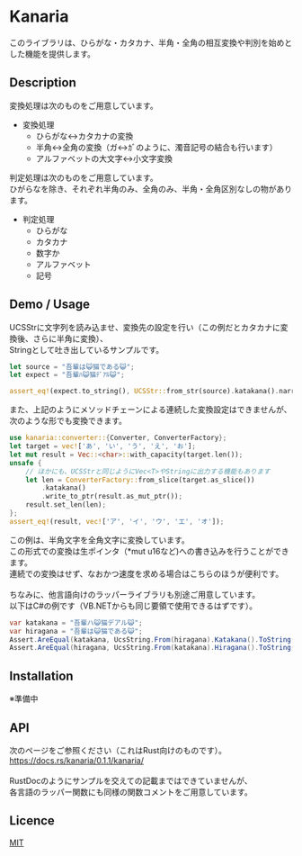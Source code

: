 Kanaria
====

このライブラリは、ひらがな・カタカナ、半角・全角の相互変換や判別を始めとした機能を提供します。

## Description

変換処理は次のものをご用意しています。

- 変換処理 
  - ひらがな<->カタカナの変換
  - 半角<->全角の変換（ガ<->ｶﾞのように、濁音記号の結合も行います）
  - アルファベットの大文字<->小文字変換

判定処理は次のものをご用意しています。<br>
ひがらなを除き、それぞれ半角のみ、全角のみ、半角・全角区別なしの物があります。
- 判定処理
  - ひらがな
  - カタカナ
  - 数字か
  - アルファベット
  - 記号

## Demo / Usage

UCSStrに文字列を読み込ませ、変換先の設定を行い（この例だとカタカナに変換後、さらに半角に変換）、<br>
Stringとして吐き出しているサンプルです。
```rust
let source = "吾輩は😺猫である😺";
let expect = "吾輩ﾊ😺猫ﾃﾞｱﾙ😺";

assert_eq!(expect.to_string(), UCSStr::from_str(source).katakana().narrow().to_string());
```

また、上記のようにメソッドチェーンによる連続した変換設定はできませんが、<br>
次のような形でも変換できます。<br>
```rust
use kanaria::converter::{Converter, ConverterFactory};
let target = vec!['あ', 'い', 'う', 'え', 'お'];
let mut result = Vec::<char>::with_capacity(target.len());
unsafe {
    // ほかにも、UCSStrと同じようにVec<T>やStringに出力する機能もあります
    let len = ConverterFactory::from_slice(target.as_slice())
        .katakana()
        .write_to_ptr(result.as_mut_ptr());
    result.set_len(len);
};
assert_eq!(result, vec!['ア', 'イ', 'ウ', 'エ', 'オ']);
```
この例は、半角文字を全角文字に変換しています。<br>
この形式での変換は生ポインタ（\*mut u16など)への書き込みを行うことができます。<br>
連続での変換はせず、なおかつ速度を求める場合はこちらのほうが便利です。<br>
<br>
ちなみに、他言語向けのラッパーライブラリも別途ご用意しています。<br>
以下はC#の例です（VB.NETからも同じ要領で使用できるはずです）。
```C#
var katakana = "吾輩ハ😺猫デアル😺";
var hiragana = "吾輩は😺猫である😺";
Assert.AreEqual(katakana, UcsString.From(hiragana).Katakana().ToString());
Assert.AreEqual(hiragana, UcsString.From(katakana).Hiragana().ToString());
```

## Installation
※準備中

## API
次のページをご参照ください（これはRust向けのものです）。<br>
https://docs.rs/kanaria/0.1.1/kanaria/ <br>
<br>
RustDocのようにサンプルを交えての記載まではできていませんが、<br>
各言語のラッパー関数にも同様の関数コメントをご用意しています。<br>

## Licence
[MIT](https://opensource.org/licenses/mit-license.php)
